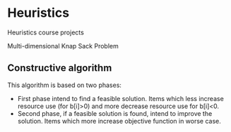 # Heuristics
Heuristics course projects

Multi-dimensional Knap Sack Problem

## Constructive algorithm
This algorithm is based on two phases:
- First phase intend to find a feasible solution. Items which less increase resource use (for b[i]>0) and more decrease resource use for b[i]<0.
- Second phase, if a feasible solution is found, intend to improve the solution. Items which more increase objective function in worse case.
